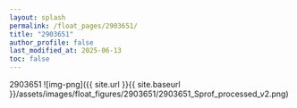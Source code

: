 ```yaml
---
layout: splash
permalink: /float_pages/2903651/
title: "2903651"
author_profile: false
last_modified_at: 2025-06-13
toc: false
---
```

 
2903651
![img-png]({{ site.url }}{{ site.baseurl }}/assets/images/float_figures/2903651/2903651_Sprof_processed_v2.png)